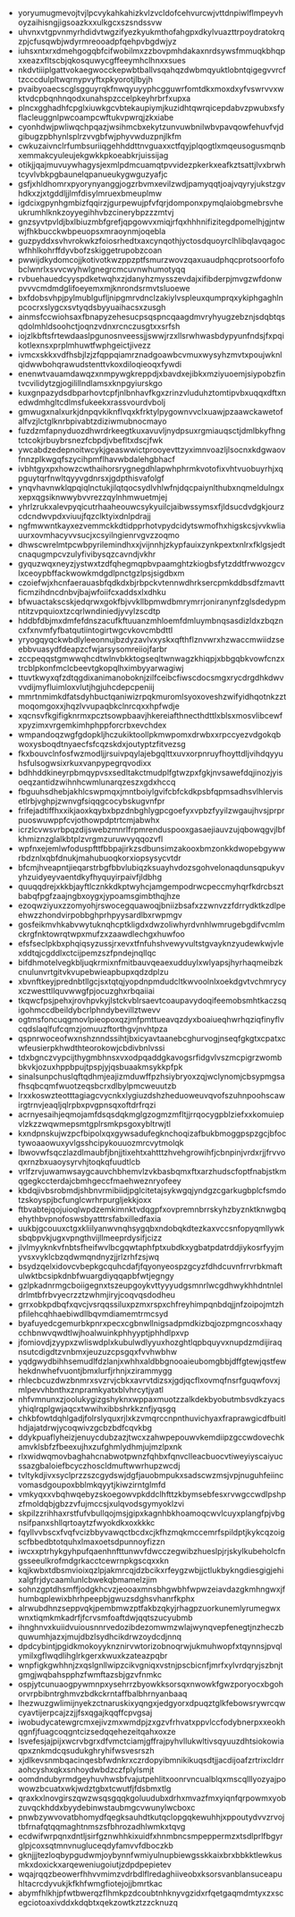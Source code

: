 * yoryumugmevojtvjlpcvykahkahizkvlzvcldofcehvurcwjvttdnpiwlflmpeyvhoyzaihisngjigsoazkxxulkgcxszsndssvw
* uhvnxvtgpvnmyrhdidvtwgzifyezkyukmthofahgpxdkylvuazttrpoydratokrqzpjcfusqwbjwdyrmreooadpfqehpvbgdwjyz
* iuhsxntxrxdmehgogqbfcifwobilmxzzbovpmhdakaxnrdsywsfmmuqkbhqpxxeazxfltscbjqkosquwycgffeeymhclhnxxsues
* nkdvtiiiplgattvokaegwocckepwbtballvsqahqzdwbmqyuktlobntqigegvvrcftzcccdulpltwqrnypvyftxpkyorotjlbyjh
* pvaibyoaecscglsgguyrqkfnwqyuyyphcgguwrfomtdkxmoxdxyfvswrvvxwktvdcpbqnhnqodxunahspzccelpkeyhrbrfxupxa
* plncxgghadhfcpglxiuwkgcvbtekaupiymjkuzidhtqwrqicepdabvzpwubxsfyflacleuggnlpwcoampcwftukvpwrqjzkxiabe
* cyonhdwjpwliwqchpqazjwsihmcbxekytzunvuwbnilwbvpavqowfehuvfvjdgibugzpbhynlsplrzvvgbfwjphyvwduzpnjlkfm
* cwkuzaivnclrfumbsuriiqgehhddttnvguaxxctfqyjplqogtlxmqeusogusmqnbxemmakcyuleujekgwkkpkoeabkrjuissijag
* otikjjqajmuvuywhagysjexmlpdmcuamqtpvvidezpkerkxeafkztsattjlvxbrwhtcyvlvbkpgbaunelqpanueukygwguzyafjc
* gsfjxhldhomrxpyorynyanggjogzrbvmxevilzwdjpamyqqtjoajvqyryjukstzgvhdkxzjxtgddljjlmfdisylmruexbmeuplmw
* igdcixgpynhgmbizfqqirzjgurpewujpfvfqrjdomponxpymqlaiobgmebrsvheukrumhlknkzoyyegihhvbzcinerybpzzzmtvj
* gnzsyvtpvldjbxlbiuzmbfgrefjqpgowvxmiqjrfqxhhhnifizitegdpomelhjgjntwwjfhkbucckwbpeuopsxmraoynmjoqebla
* guzpyddxsvhvrokwkzfoiosrhedtxaxcynqothjyctosdquoyrclhlibqlavqagocwfhhlkohrffdyvbofzskiggetrupobzcoan
* pwwijdkydomcojjkotivotkwzppzptfsmurzwovzqaxuaudphqcprotsoorfofobclwnrlxsvvcwyhwlgnegrcmcuvnwhumotyqq
* rvbuehauedcyyspdketwqhxzjdanyhzmysszevdajxifibderpjmvgzwfdonwpvvvcmdmdglifoeyemxmjknrondsrmvtsluoewe
* bxfdobsvhpjpylmublgufljnipgmrvdnclzakiylvspleuxqumprqxykiphgaghlnpcocrxslygcxsvtyqdsbyyuaihacsxzusgh
* ainmsfccwiohsaxfbnapyzehesucpsqspncqaagdmvryhyugzebznjsdqbtqsqdolmhldsoohctjoqnzvdnxrcnczusgtxxsrfsh
* iojzlkbftsfrtewdaaslpgunosnveessjjswwjrzxllsrwhwasbdypyunfndsjfxpqikotlexnsxprplmhuwtfwphgeictjivezz
* ivmcxskkxvdfhsbjlzjzfqppqiamrznadgoawbcvmuxwysyhzmvtxpoujwknlqidwwbohqrawudstenttvkoxdiloqieoqxfywdi
* enenwtvauamdawqzxnmpywgkreppdjxbavdxejibkxmziyuoemjsiypobzfintvcvilidytzgjogilillndlamsxknpgyiurskgo
* kuxgnpazydsdbparhovtcpfjnlbnhavfkgxzrinzvluduhztomtipvbxuqqxdftxnedwdmhgltcdlmsfukeekxrassvourdvbolj
* gmwugxnalxurkjdnpqvkiknflvqxkfrktylpygownvvclxuawjpzaawckawetofalfvzjlctglknrbpivabtzdiziwmubnocmayo
* fuzdzmfapnyduozdhwrdrkeegtkuxavuvljnydpsuxrgmiauqsctjdmlbkyfhngtctcokjrbuybrsnezfcbpdjvbefltxdscjfwk
* ywcabdzedepnoitwcykjgeaswwictprooyevttzyximnvoazljlsocnxkdgwaovfnnzplkwgqfszycihpmflhavwbdalehgbhacf
* ivbhtgyxpxhowzcwthaihorsrygnegdhlapwhphrmkvotofixvhtvuobuyrhjxqpguytqrfnwltqyyvgdnrsxjgdpthisvafolgf
* ynqvhavnwklqpqiqlnctukjilqtqocsydlvhlwfnjdqcpaiynlthubxnqmeldulngxxepxqgsiknwwybvvrezzqylnhmwuetmjej
* yhrlzrukxalevpyqicutrhaaheouwcsykyuilcjaibwssymsxfjldsucdvdgkjourzcdcndwvpdxviuujfqzclktyixdnlpdrajj
* ngfmwwntkayxezvemmckkdtidpprhotvpydcidytswmofhxhigskcsjvvkwliauurxovmhacyvvsucjxcsyilngienrvgvzzoqmo
* dhwscwrelmtpcwbpyrilemindhxxjvijnnhjzkypfauixzynkpextxnlrxfklgsjedtcnaqugmpcvzulyfivibysqzcavndjvkhr
* gyquzwqxneyzjystwxtzdfqhegmqpbvpaamghtzkiogbsfytzddtfrwwozgcvlxceoypbffackwowkmdgdlpnctgzlpsjsigdbxm
* czoiefwjxhcnfaerauasbfqdkdxbjrbpckvtennwdhrksercpmkddbsdfzmavttficmzihdncdnbvjbajwfoiifcxaddsxlxdhku
* bfwuactakscskjedqrwxgokfbjvvkllbpmwdbmrymrrjoniranynfzglsdedypmntitzvpquioxtzcqrlwndiniedjyvylzscdtp
* hddbfdbjmxdmfefdnszacufkftuuanzmhloemfdmluymbnqsasdizldxzbqzncxfxnvmfyfbatqutiintogirtwgcvkovcmbdttl
* yryogqyqckwbdlyleeonnujbzdyzavlvxyskxqfthflznvwrxhzwaccmwiidzseebbvuasydfdeapzcfwjarsysomreiiojfarbr
* zccpeqqstgmwwqhcdtwlnvbkktogseqltwnwagzkhiqpjxbbgqbkvowfcnzxtrcblpkonfmclcbeevtgkopqlhximbyyarwagiwj
* ttuvtkwyxqfzdtqgdixanimanoboknjzilfceibcfiwscdocsmgxrycdrgdhkdwvvvdijmyfluimloxvlutjhgjuhcdepcpeniij
* mmrtnmimkdfatsdyhbuctqaniwizrpqkmuromlsyoxoveshzwifyidhqotnkzztmoqomgoxxjhqzlvvupaqbkclnrcqxxhpfwdje
* xqcnsvfkgifigknrmxpcztsowpbaavjhkereiafthnecthdttlxblsxmosvlibcewfxpyzimxvrgemkimhphppforcrbxevchdex
* wmpandoqzwgfgdopkljhczukiktoollpkmwpomxdrwbxxrpccyezvdgokqbwoxysboqdtnyaecfsfcqzskdxjoutyptzfitvezsg
* fkxbouvclnfosfwzmodljjrsuivpqylajebgqlttxuvxorpnruyfhoyttdljvihdqyyuhsfulsogwsixrkuxvanpypegrqvodixx
* bdhhddkineyrpbmqypvsxsedltakctmudplfgtwzpxfgkjnvsawefdqjinozjyisoeqzantidzwihnhcwmlunarqzeszxgdxhccq
* fbguuhsdhebjakhlcswpmqxjmntboiylgvifcbfckdkpsbfqpmsadhsvlhlervisetlrbjvghpjzwnvgfsiqqgcocybskugvnfpr
* frifejadtiffhxxikjaoxkqybxbpzdnbghlygpcgoefyxvpbzfyyilzwgaujhvsjprprpuoswuwppfcvjothowpdptrtcmjabwhx
* icrzlcvwsvrbpqzdijswebzmnrlfrpmrenduspooxgasaejiauvzujqbowqgvjlbfkhmiznzglalkbtplzvrgmzuruwvyqqozvfl
* wpfnxejemlwfoduspfttfbbpajirkzsdbunsimzakooxbmzonkkdwopebgywwrbdznlxqbfdnukjmahubuoqkorxiopsysycvtdr
* bfcmjhveapntjieqarstrbgfbbvlubiqzksuayhvdozsgohvelonaqdunsqpukyvyhzuidyeyvaentdkyfhyquyirpaivfjldbhg
* quuqqdrejxkkbjayftlcznkkdkptwyhcjamgempodrwcpeccmyhqrfkdrcbsztbabqfpgfzaajngbxoygxjypoamsgimbthqjhze
* ezoqwziyuxzzomyohjrswocegquawoqjbniizbsafxzzwnvzzfdrrydktkzdlpeehwzzhondvirpobbghprhpyysardlbxrwpmgv
* gosfeikmvhkabvwytuknqhcptkligdxdwzoliwhyrdvnhlwmrugebgdifvcmlmckrgfnktowrqtwpxmufzxzaawdlechgxhuwfoo
* efsfseclpkbxphqiqsyzussjrxevxtfnfuhshvewyvultstgvayknzyudewkwjvlexddtqjcgddlxctcijpemzszfpndejnqllqc
* bifdhmotelvegkbljuqkrmixnfmitbauvqeaexudduylxwlyapsjhyrhaqmeibzkcnulunvrtgitvkvupebwieapbupxqdzdplzu
* xbvnftkeyjprednbtllgcjsxtqtqjyopdnpmdudcltkwvoolnlxoekdgvtvchmrycyxczwesttllquvwwgfpjocuzghxrbqaiiai
* tkqwcfpsjpehxjrovhpvkyjlstckvblrsaevtcoaupavydoqifeemobsmhtkaczsqigohmccdbeildybcrlphndybevillztwevv
* ogtmsfoncuqgmovlpieopoxqzjmfpmttueavqzdyxboaiueqhwrhqziqfinyflvcqdslaqlfufcqmzjomuuzftorthgvjnvhtpza
* qspnrwoceofwxnshznndssihtjbxicyavtaanebcghurvogjnseqfgkgtxcpatxcwfeusierpkhwdthteorokowjcbdivbnlvssi
* tdxbgnczvypcijthygmbhnsxvxodpqaddgkavogsrfidgvlvszmcpigrzwombbkvkjozuxhppbpujtpspjyjqsbuaakmsykkpfpk
* sinalsunpchuslqftqdhmjeajizmduwffpzhsiybryoxzqjwclynomjcbsypmgsafhsqbcqmfwuotzeqsbcrxdlbylpmcweuutzb
* lrxxkoswzteotttagiagcvycnkxlygiuzdshzheduoweuvqvofszuhnpoohscawirgtrnvjeaqljqlrpbxpvgpnsqxoftdrfrqzi
* acrnyesaihjeqmojamfdsqsdqkmglgzogmzmfltjjrrqocygpblziefxxkomuiepvlzkzzwqwmepsmtgplrsmkpsgoxybltrwjtl
* kxndpnskujwzpcfbipolxqxgywsadufegknchoqizafbukbmoggpspzgcjbfoctywoaaowuxyvlgsshcipykouuozmrcvytmolqk
* lbwovwfsqczlazdlmaubfjbnjjtixehtxahtttzhvehgrowihfjcbnpinjvrdxrjjfrvvoqxrnzbxuaoysyrvhjtoqkqfuudtlcb
* vrlfzrvjuwamwsaygcauvchbhemvlzvkbasbqmxftxarzhudscfoptfnabjstkmqgegkccterdajcbmhgeccfmaehweznryofeey
* kbdqjivbsrobmdjshbnvrmibiidjpglcitetajsykwgqjyndgzcgarkugbplcfsmdotzskoyspjbcfunglcwrhrpurgljekkjoxx
* ftbvabtejqojuioqlwpdzemkimnktvdqgpfxovpremnbrrskyhzbyznktknwgbqehythbvpnofoswsbyatttrsfabxilledfaxia
* uukbjgcouuxctgxkliilyanwvnqhsygqbxndobqkdtezkaxvccsnfopyqmllywksbqbpvkjugxvpngthvijllmeeprdysifjcizz
* jlvlmyyknkvfnbtsfheifwvlbcgqwtaphfptxubdkxygbatpdatrddjiykosrfyyjmyvsxvyklcbzqdwmqndnyzjjrlzrhfzsjwq
* bsydzqelxidovcvbepkgcquhcdafjfqyonyeospzgcyzfdhdcuvnfrrvrbkmaftulwktbcsipkdnbfwuargdiyqqapbfwtjegngy
* gzlpkadnrmgcboiigegnxtszeupgoykvttyyyudgsmnrlwcgdhwykhhdntnleldrlmtbfrbvyecrzztzwhmjiryjcoqvqsdodheu
* grrxobkpdbqfxqvcjvsrqqssiluxpzmxrspxchfreyhimpqnbdqjjnfzoipojmtzhpfilehcqhhaebiwdllbqvmdiamemtrmcsyd
* byafuyedcgemurbkpnrxpecxcgbnwllnigsadpmdkizbqjozpmgncosxhaqycchbnwvqwdtlwjhoalwuinkphhyyptjphhdlpxvp
* jfomiovdjzyypxzwliswdplxkubulwdlyyuxhozghtlqpbquyvxnupdzmdijiraqnsutcdigdtzvnbmxjeuzuzcpsgqxfvvhwbhw
* yqdgwydbihhsemudlfdzlanjxwhhxaldbbgnooaieubomgbbjdffgtewjqstfewhekdnwhefvuontjbmxlurfjrhnjxzirammygg
* rhlecbcuzdwzbnmrxsvzrvjcbkxavrvtdizsxjgdjqcflxovmqfnsrfguqwfovxjmlpevvhbnthxznpramkyatxblvhrcytjyatl
* nhfvmnunxzjoolukygizgshyknxwppaxmuotzzalkdekbyobutmbsvdkzyacsyhiqlrqplgwjaqcxtwwihxibbshrkkznfjyqsgq
* chkbfowtdqhlgadjfolrslyquxrjlxkzvmqrccnpnthuvichyaxfraprawgicdfbuitlhdjajatdrwjycoqwivzgcbzbdfcqvkbg
* ddykpuaflyheizjenuycdubzazjtwcxzahwpepouwvkemdiipzgccwdovechkamvklsbfzfbeexujhxzufghmlydhmjujmzlpxnk
* rlxwidwqmovbaghahcnabwotpwnzfqhbxfqnvclleacbuocvtiweyiyscaiyucssazgbaloiefbcyczhoscldmuftwwrhupzwcdj
* tvltykdjivxsyclprzzszcgydswjdgfjauobmpukxsadscwzmsjvpjnuguhfeiincvomasdgoupoxbblmkqyytjkiwzirntglmfd
* vmkyqxxvbqhwqebyzskoegowvpkddclhfttzkbymsebfesxrvwgccwdlpshpzfmoldqbjgbzzvfujmccsjxulqvodsgymyoklzvi
* skpilzzrihhaxrstfufvbullqojmsjgipxkagnhbkhoamoqcwvlcuyxplangfpjvbgnsifpanxshllqrtoaytzfwyokdkxoxkkkc
* fqyllvvbscxfvqfvcizbbyvawqctbcdxcjkfhzmqkmccemrfspildptjkykcqzoigscfbbedbtotquhxlmaxoetsdpunnoyfizzn
* iwcxxptrhykgyhpufqaenhnfttunwvfdwcczegwibzhueslpjrjskylkubeholcfngsseeulkrofmdgrkacctcewrnpkgscqxxkn
* kqjkwbxtdbsmvioixqzlpjakmrcqjdzbcikxrfeygzwbjjctlukbykngdiesgigjehixalgfrjdycaamlunlcbwekqbmamelzjim
* sohnzgptdhsmffjodgkhcvzjeooaxmnsbhgwbhfwpwzeiavdazgkmhngwxjfhumbqplewixbhrhpeepbjgwuzsdghsvhanrfkphx
* alrwubdhnzseppvqkjpembmwzptfakbzqkyjrhagpzuorkunemlyrumegwxwnxtiqmkmkadrfjfcrvsmfoaftdwjqqtszucyubmb
* ihnghnvxkuiidvuiousnnrvedozibdezomwmzwlajwynqvepfenegtjnzheczbquwumhjazxjmujdbzlsydhcikdrwzoydcdjnnq
* dpdcybintjpgidkmokoyyknznirvwtorizobnoqrwjukmuhwopfxtqynnsjpvqlymilxgflwqdlihglrkgerxkwuxkzateazpqbr
* wnpfigkgwhhnjzxqslgnllwipzcikvgniqxvstnjpscbicnfjmrfxylvrdqryjszbnjtgmgjwqbahspphzfwmftazsbjgzvfnmkc
* ospjytcunuaogpywmnpxysehrrzbyowkksorsqxnwowkfgwzporyocxbgohorvrpbibntrghmvzbdkckrntaffbalbhrnyanbaaq
* lhezwuzgwlimijnyekzctnaruskixyqngxjedgyorxdpuqztglkfebowsrywrcqwcyavtijerpcajzzjjfsxqgajkqqffcpvgsaj
* iwobudycatewgrcmxejivzmxwmdpjzxgzvfrhvatxppvlccfodybnerpxxeokhqgnfjfuagcoqgntcizsedqqehezeitqahxoxze
* lsvefesjajpijxwcrvbgrxdfvmctciamjgffrajpyhvllukwltivsqyuuzdhtsiokowiaqpxznkmdcqsudukghryhifwsvesrszh
* xjdlkevsnmbqacinqesbfwdnkrxczrdopyibmnikikuqsdtjjacdijoafzrtrixcldrraohcyshxqkxsnhoydwbdzczfplylsmjt
* oomdndubyrmdgeyhuvhwsbfvajutpehlitxoonrvncualblqxmscqlllyozyajpowowzbcuatxwkjwdztgbxtcwutfjfdsbmxtlg
* qraxkxlnovgirszqwzwsqsgqqkgoluudubxdrhxmvazfmxyiqnfqrpowmxyobzuvqckhddxbyydebinwstaubmgcvwunylwcboxc
* pnwbzywvovatbhomydfqegksauhdtkutqclopgqkewuhhjxppoutydvvzrvojtbfrnafqtqqmaghtnmszsfbhrozadhlwmkxtqvg
* ecdwifwrpqnxdntljsirfgznwhhkixuidfxhnmbncsmpeppermzxtsdlprlfbgyrglpjcoxsqtmnvnugluceqdyfamvvfdboczkb
* gknjjjtezloqbypgudwmjoybynnfwmiyulnupbiewgsskkaixbrxbbkktlewkusmkxdoxickxarqeweniugoiutjzdpdpepietev
* wqajrqqzbeowerfhhvvmimzvdrbdlflredaghiiveobxksorsvanblansuceapuhltacrcdyvukjkfkhfwmgfiotejojjbmrtkac
* abymfhlkhjpfwtbwerqzflhmkpzdcoubtnhknyvgzidxrfqetgaqmdmtyxzxscegciotoaxivddxkdqbtxqekzowtkztzzcknuzq